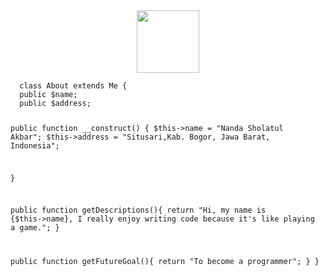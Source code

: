 <div id="header" align="center">
  <img src="https://media.giphy.com/media/M9gbBd9nbDrOTu1Mqx/giphy.gif" width="100"/>
</div>
<code>
  class About extends Me {
  public $name;
  public $address;

  public function __construct() {
    $this->name = "Nanda Sholatul Akbar";
    $this->address = "Situsari,Kab. Bogor, Jawa Barat, Indonesia";
  
  }

  public function getDescriptions(){
    return "Hi, my name is {$this->name}, I really enjoy writing code because it's like playing a game.";
  }

  public function getFutureGoal(){
    return "To become a programmer";
  }
}
</code>
<!--
**nandasholatula/nandasholatula** is a ✨ _special_ ✨ repository because its `README.md` (this file) appears on your GitHub profile.

Here are some ideas to get you started:

- 🔭 I’m currently working on ...
- 🌱 I’m currently learning ...
- 👯 I’m looking to collaborate on ...
- 🤔 I’m looking for help with ...
- 💬 Ask me about ...
- 📫 How to reach me: ...
- 😄 Pronouns: ...
- ⚡ Fun fact: ...
-->
